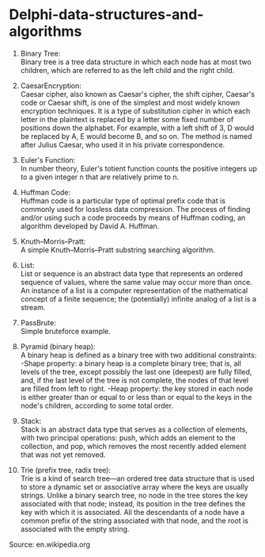 # Delphi-data-structures-and-algorithms
1. Binary Tree:  
   Binary tree is a tree data structure in which each node has at most two children, which are referred to as the left child and the        right child.

2. CaesarEncryption:  
   Caesar cipher, also known as Caesar's cipher, the shift cipher, Caesar's code or Caesar shift, is one of the simplest and most widely    known encryption techniques. It is a type of substitution cipher in which each letter in the plaintext is replaced by a letter some      fixed number of positions down the alphabet. For example, with a left shift of 3, D would be replaced by A, E would become B, and so    on. The method is named after Julius Caesar, who used it in his private correspondence.

3. Euler's Function:  
   In number theory, Euler's totient function counts the positive integers up to a given integer n that are relatively prime to n.

4. Huffman Code:  
   Huffman code is a particular type of optimal prefix code that is commonly used for lossless data compression. The process of finding      and/or using such a code proceeds by means of Huffman coding, an algorithm developed by David A. Huffman.

5. Knuth–Morris–Pratt:  
   A simple Knuth–Morris–Pratt substring searching algorithm.

6. List:  
   List or sequence is an abstract data type that represents an ordered sequence of values, where the same value may occur more than        once.    An instance of a list is a computer representation of the mathematical concept of a finite sequence; the (potentially)          infinite analog    of a list is a stream.

7. PassBrute:  
   Simple bruteforce example.

8. Pyramid (binary heap):  
   A binary heap is defined as a binary tree with two additional constraints:
   -Shape property: a binary heap is a complete binary tree; that is, all levels of the tree, except possibly the last one (deepest) are     fully filled, and, if the last level of the tree is not complete, the nodes of that level are filled from left to right.
   -Heap property: the key stored in each node is either greater than or equal to or less than or equal to the keys in the node's           children, according to some total order.

9. Stack:  
   Stack is an abstract data type that serves as a collection of elements, with two principal operations: push, which adds an element to    the collection, and pop, which removes the most recently added element that was not yet removed.

10. Trie (prefix tree, radix tree):  
    Trie is a kind of search tree—an ordered tree data structure that is used to store a dynamic set or associative array where the keys     are usually strings. Unlike a binary search tree, no node in the tree stores the key associated with that node; instead, its             position in the tree defines the key with which it is associated. All the descendants of a node have a common prefix of the string       associated with that node, and the root is associated with the empty string.
    
   Source: en.wikipedia.org
